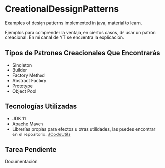 # CreationalDessignPatterns
Examples of design patterns implemented in java, material to learn.

Ejemplos para comprender la ventaja, en ciertos casos, de usar un patrón creacional.
En mi canal de YT se encuentra la explicación.

## Tipos de Patrones Creacionales Que Encontrarás
- Singleton
- Builder
- Factory Method
- Abstract Factory
- Prototype
- Object Pool

## Tecnologías Utilizadas
- JDK 11
- Apache Maven
- Librerías propias para efectos u otras utilidades, las puedes encontrar en el repositorio.
  <a href="">JCodeUtils</a>

## Tarea Pendiente
Documentación
